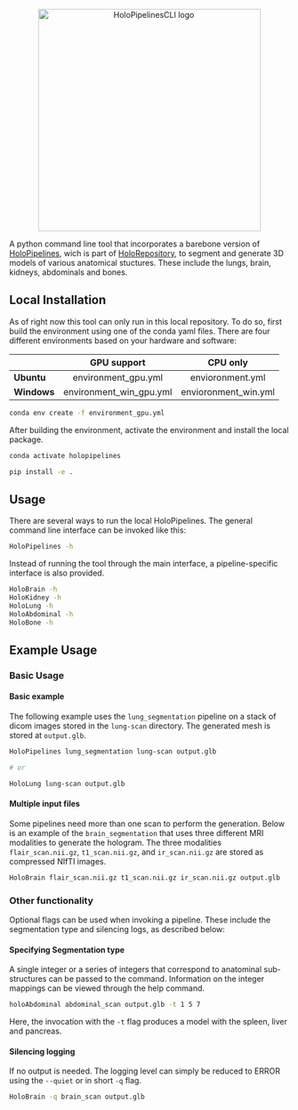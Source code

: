 <p align="center">
  <img width="400" alt="HoloPipelinesCLI logo" src="https://user-images.githubusercontent.com/23082383/79690583-0ec66180-8253-11ea-8088-0131d01beb89.png">
</p>

A python command line tool that incorporates a barebone version of [HoloPipelines](https://github.com/nbckr/HoloRepository-Core/tree/dev/HoloPipelines), wich is part of [HoloRepository](https://github.com/nbckr/HoloRepository-Core), to segment and generate 3D models of various anatomical stuctures. These include the lungs, brain, kidneys, abdominals and bones.


## Local Installation
As of right now this tool can only run in this local repository. To do so, first build the environment using one of the conda yaml files.
There are four different environments based on your hardware and software:

||GPU support|CPU only|
|-|:-:|:-:|
|**Ubuntu**|environment_gpu.yml|envioronment.yml|
|**Windows**|environment_win_gpu.yml|envioronment_win.yml|


```bash
conda env create -f environment_gpu.yml
```

After building the environment, activate the environment and install the local package.
```bash
conda activate holopipelines

pip install -e .
```

## Usage
There are several ways to run the local HoloPipelines.
The general command line interface can be invoked like this:
```bash
HoloPipelines -h
```

Instead of running the tool through the main interface, a pipeline-specific interface is also provided.

```bash
HoloBrain -h
HoloKidney -h
HoloLung -h
HoloAbdominal -h
HoloBone -h
```

## Example Usage
### Basic Usage
#### Basic example
The following example uses the `lung_segmentation` pipeline on a stack of dicom images stored in the `lung-scan` directory.
The generated mesh is stored at `output.glb`.

```bash
HoloPipelines lung_segmentation lung-scan output.glb

# or

HoloLung lung-scan output.glb
```

#### Multiple input files
Some pipelines need more than one scan to perform the generation. Below is an example of the `brain_segmentation` that uses
three different MRI modalities to generate the hologram. The three modalities `flair_scan.nii.gz`, `t1_scan.nii.gz`, and
`ir_scan.nii.gz` are stored as compressed NIfTI images.

```bash
HoloBrain flair_scan.nii.gz t1_scan.nii.gz ir_scan.nii.gz output.glb
```

### Other functionality
Optional flags can be used when invoking a pipeline. These include the segmentation type and silencing logs, as described below:

#### Specifying Segmentation type
A single integer or a series of integers that correspond to anatominal sub-structures can be passed to the command. Information on the integer mappings can be viewed through the help command.

```bash
holoAbdominal abdominal_scan output.glb -t 1 5 7
```
Here, the invocation with the `-t` flag produces a model with the spleen, liver and pancreas.

#### Silencing logging
If no output is needed. The logging level can simply be reduced to ERROR using the `--quiet` or in short `-q` flag.

```bash
HoloBrain -q brain_scan output.glb
```
